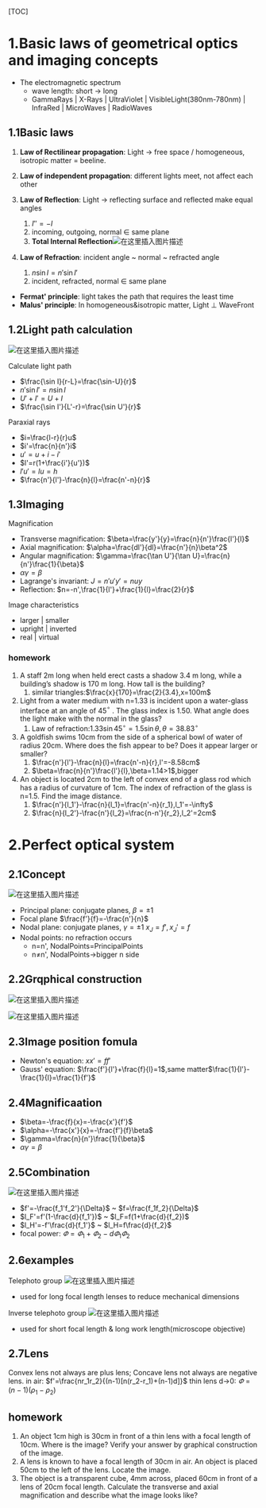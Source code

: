 [TOC]

# 1.Basic laws of geometrical optics and imaging concepts

- The electromagnetic spectrum
  - wave length: short -> long
  - GammaRays | X-Rays | UltraViolet | VisibleLight(380nm-780nm) | InfraRed | MicroWaves | RadioWaves

## 1.1Basic laws

1. **Law of Rectilinear propagation**: Light -> free space / homogeneous, isotropic matter = beeline.
2. **Law of independent propagation**: different lights meet, not affect each other
3. **Law of Reflection**: Light -> reflecting surface and reflected make equal angles
   1. $I''=-I$
   2. incoming, outgoing, normal $\in$ same plane
   3. **Total Internal Reflection**![在这里插入图片描述](https://img-blog.csdnimg.cn/c07be9a25b1c40bf9510b53bb9035549.png)


4. **Law of Refraction**: incident angle ~ normal ~ refracted angle
   1. $n\sin I=n'\sin I'$
   2. incident, refracted, normal $\in$ same plane

- **Fermat' principle**: light takes the path that requires the least time
- **Malus' principle**: In homogeneous&isotropic matter, Light $\perp$ WaveFront

## 1.2Light path calculation

![在这里插入图片描述](https://img-blog.csdnimg.cn/292824949b8545f6846ea6643e0ec975.png)

Calculate light path
- $\frac{\sin I}{r-L}=\frac{\sin-U}{r}$
- $n'\sin I'=n\sin I$
- $U'+I'=U+I$
- $\frac{\sin I'}{L'-r}=\frac{\sin U'}{r}$

Paraxial rays
- $i=\frac{l-r}{r}u$
- $i'=\frac{n}{n'}i$
- $u'=u+i-i'$
- $l'=r(1+\frac{i'}{u'})$
- $l'u'=lu=h$
- $\frac{n'}{l'}-\frac{n}{l}=\frac{n'-n}{r}$

## 1.3Imaging
Magnification
- Transverse magnification: $\beta=\frac{y'}{y}=\frac{n}{n'}\frac{l'}{l}$
- Axial magnification: $\alpha=\frac{dl'}{dl}=\frac{n'}{n}\beta^2$
- Angular magnification: $\gamma=\frac{\tan U'}{\tan U}=\frac{n}{n'}\frac{1}{\beta}$
- $\alpha\gamma=\beta$
- Lagrange's invariant: $J=n'u'y'=nuy$
- Reflection: $n=-n',\frac{1}{l'}+\frac{1}{l}=\frac{2}{r}$

Image characteristics
- larger | smaller
- upright | inverted
- real | virtual

### homework

1. A staff 2m long when held erect casts a shadow 3.4 m long, while a building’s shadow is 170 m long. How tall is the building? 
   1. similar triangles:$\frac{x}{170}=\frac{2}{3.4},x=100m$
2. Light from a water medium with n=1.33 is incident upon a water-glass interface at an angle of 45$^\circ$ . The glass index is 1.50. What angle does the light make with the normal in the glass?
   1. Law of refraction:$1.33\sin45^\circ=1.5\sin\theta,\theta=38.83^\circ$
3. A goldfish swims 10cm from the side of a spherical bowl of water of radius 20cm. Where does the fish appear to be? Does it appear larger or smaller?
   1. $\frac{n'}{l'}-\frac{n}{l}=\frac{n'-n}{r},l'=-8.58cm$
   2. $\beta=\frac{n}{n'}\frac{l'}{l},\beta=1.14>1$,bigger
4. An object is located 2cm to the left of convex end of a glass rod which has a radius of curvature of 1cm. The index of refraction of the glass is n=1.5. Find the image distance.
   1. $\frac{n'}{l_1'}-\frac{n}{l_1}=\frac{n'-n}{r_1},l_1'=-\infty$
   2. $\frac{n}{l_2'}-\frac{n'}{l_2}=\frac{n-n'}{r_2},l_2'=2cm$
   
# 2.Perfect optical system

## 2.1Concept

![在这里插入图片描述](https://img-blog.csdnimg.cn/6e41e7ce1a2040589623e2a2ac819591.png)

- Principal plane: conjugate planes, $\beta=\pm 1$
- Focal plane
   $\frac{f'}{f}=-\frac{n'}{n}$
- Nodal plane: conjugate planes, $\gamma=\pm 1$
   $x_J=f', x_J'=f$
- Nodal points: no refraction occurs
  - n=n', NodalPoints=PrincipalPoints
  - n$\neq$n', NodalPoints->bigger n side

## 2.2Grqphical construction
![在这里插入图片描述](https://img-blog.csdnimg.cn/c36435a13cb44f668c0319f32e4478e4.png)

![在这里插入图片描述](https://img-blog.csdnimg.cn/b373eae337374ffeb272289498e11658.png)

## 2.3Image position fomula

- Newton's equation: $xx'=ff'$
- Gauss' equation: $\frac{f'}{l'}+\frac{f}{l}=1$,same matter$\frac{1}{l'}-\frac{1}{l}=\frac{1}{f'}$

## 2.4Magnificaation
- $\beta=-\frac{f}{x}=-\frac{x'}{f'}$
- $\alpha=-\frac{x'}{x}=-\frac{f'}{f}\beta$
- $\gamma=\frac{n}{n'}\frac{1}{\beta}$
- $\alpha\gamma=\beta$

## 2.5Combination

![在这里插入图片描述](https://img-blog.csdnimg.cn/91fcf7501433448a9c24a366605593be.png)
- $f'=-\frac{f_1'f_2'}{\Delta}$ ~ $f=\frac{f_1f_2}{\Delta}$
- $l_F'=f'(1-\frac{d}{f_1'})$ ~ $l_F=f(1+\frac{d}{f_2})$
- $l_H'=-f'\frac{d}{f_1'}$ ~ $l_H=f\frac{d}{f_2}$
- focal power: $\varPhi=\varPhi_1+\varPhi_2-d\varPhi_1\varPhi_2$

## 2.6examples
Telephoto group
![在这里插入图片描述](https://img-blog.csdnimg.cn/6d8973f0a965413fa6d1de7e0d5289a1.png)
- used for long focal length lenses to reduce mechanical dimensions

Inverse telephoto group
![在这里插入图片描述](https://img-blog.csdnimg.cn/93cd909781b64dff880b7128e57a5795.png)
- used for short focal length & long work length(microscope objective)

## 2.7Lens
Convex lens not always are plus lens;
Concave lens not always are negative lens.
in air: $f'=\frac{nr_1r_2}{(n-1)[n(r_2-r_1)+(n-1)d]}$
thin lens d->0: $\varPhi=(n-1)(\rho_1-\rho_2)$

## homework
1. An object 1cm high is 30cm in front of a thin lens with a focal length of 10cm. Where is the image? Verify your answer by graphical construction of the image.
2. A lens is known to have a focal length of 30cm in air. An object is placed 50cm to the left of the lens. Locate the image.
3. The object is a transparent cube, 4mm across, placed 60cm in front of a lens of 20cm focal length. Calculate the transverse and axial magnification and describe what the image looks like?

